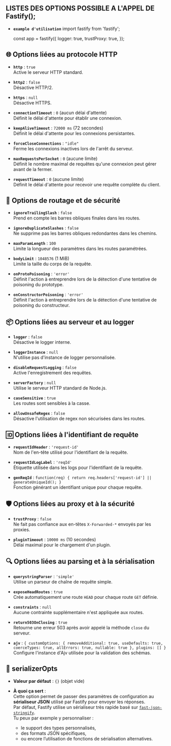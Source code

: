 ## LISTES DES OPTIONS POSSIBLE A L'APPEL DE Fastify();
 
- **`example d'utilisation`**
    import fastify from 'fastify';

    const app = fastify({
        logger: true,
        trustProxy: true,
    });


## 🌐 Options liées au protocole HTTP

- **`http`** : `true`  
  Active le serveur HTTP standard.

- **`http2`** : `false`  
  Désactive HTTP/2.

- **`https`** : `null`  
  Désactive HTTPS.

- **`connectionTimeout`** : `0` (aucun délai d'attente)  
  Définit le délai d'attente pour établir une connexion.

- **`keepAliveTimeout`** : `72000 ms` (72 secondes)  
  Définit le délai d'attente pour les connexions persistantes.

- **`forceCloseConnections`** : `"idle"`  
  Ferme les connexions inactives lors de l'arrêt du serveur.

- **`maxRequestsPerSocket`** : `0` (aucune limite)  
  Définit le nombre maximal de requêtes qu'une connexion peut gérer avant de la fermer.

- **`requestTimeout`** : `0` (aucune limite)  
  Définit le délai d'attente pour recevoir une requête complète du client.

## 🔧 Options de routage et de sécurité

- **`ignoreTrailingSlash`** : `false`  
  Prend en compte les barres obliques finales dans les routes.

- **`ignoreDuplicateSlashes`** : `false`  
  Ne supprime pas les barres obliques redondantes dans les chemins.

- **`maxParamLength`** : `100`  
  Limite la longueur des paramètres dans les routes paramétrées.

- **`bodyLimit`** : `1048576` (1 MiB)  
  Limite la taille du corps de la requête.

- **`onProtoPoisoning`** : `'error'`  
  Définit l'action à entreprendre lors de la détection d'une tentative de poisoning du prototype.

- **`onConstructorPoisoning`** : `'error'`  
  Définit l'action à entreprendre lors de la détection d'une tentative de poisoning du constructeur.

## 📦 Options liées au serveur et au logger

- **`logger`** : `false`  
  Désactive le logger interne.

- **`loggerInstance`** : `null`  
  N'utilise pas d'instance de logger personnalisée.

- **`disableRequestLogging`** : `false`  
  Active l'enregistrement des requêtes.

- **`serverFactory`** : `null`  
  Utilise le serveur HTTP standard de Node.js.

- **`caseSensitive`** : `true`  
  Les routes sont sensibles à la casse.

- **`allowUnsafeRegex`** : `false`  
  Désactive l'utilisation de regex non sécurisées dans les routes.

## 🆔 Options liées à l'identifiant de requête

- **`requestIdHeader`** : `'request-id'`  
  Nom de l'en-tête utilisé pour l'identifiant de la requête.

- **`requestIdLogLabel`** : `'reqId'`  
  Étiquette utilisée dans les logs pour l'identifiant de la requête.

- **`genReqId`** : `function(req) { return req.headers['request-id'] || generateUniqueId(); }`  
  Fonction générant un identifiant unique pour chaque requête.

## 🛡️ Options liées au proxy et à la sécurité

- **`trustProxy`** : `false`  
  Ne fait pas confiance aux en-têtes `X-Forwarded-*` envoyés par les proxies.

- **`pluginTimeout`** : `10000 ms` (10 secondes)  
  Délai maximal pour le chargement d'un plugin.

## 🔍 Options liées au parsing et à la sérialisation

- **`querystringParser`** : `'simple'`  
  Utilise un parseur de chaîne de requête simple.

- **`exposeHeadRoutes`** : `true`  
  Crée automatiquement une route `HEAD` pour chaque route `GET` définie.

- **`constraints`** : `null`  
  Aucune contrainte supplémentaire n'est appliquée aux routes.

- **`return503OnClosing`** : `true`  
  Retourne une erreur 503 après avoir appelé la méthode `close` du serveur.

- **`ajv`** : `{ customOptions: { removeAdditional: true, useDefaults: true, coerceTypes: true, allErrors: true, nullable: true }, plugins: [] }`  
  Configure l'instance d'Ajv utilisée pour la validation des schémas.

## 🧾 serializerOpts

- **Valeur par défaut** : `{}` (objet vide)

- **À quoi ça sert** :  
  Cette option permet de passer des paramètres de configuration au **sérialiseur JSON** utilisé par Fastify pour envoyer les réponses.  
  Par défaut, Fastify utilise un sérialiseur très rapide basé sur [`fast-json-stringify`](https://github.com/fastify/fast-json-stringify).  
  Tu peux par exemple y personnaliser :
  - le support des types personnalisés,
  - des formats JSON spécifiques,
  - ou encore l’utilisation de fonctions de sérialisation alternatives.

